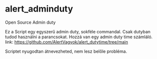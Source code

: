 # alert_adminduty
Open Source Admin duty

Ez a Script egy egyszerű admin duty, sokféle commandal. 
Csak dutyban tudod használni a parancsokat. 
Hozzá van egy admin duty time számláló. 
	link: https://github.com/AlertVagyok/alert_dutytime/tree/main

Scriptet nyugodtan átnevezheted, nem lesz belőle probléma.
